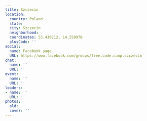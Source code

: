 ```yaml
---
title: Szczecin
location:
  country: Poland
  state: 
  city: Szczecin
  neighborhood: 
  coordinates: 53.430212, 14.550978
  plusCode: ''
social:
  name: Facebook page
  URL: https://www.facebook.com/groups/free.code.camp.szczecin
chat:
  name: ''
  URL: ''
event:
  name: ''
  URL: ''
leaders:
- name: ''
  URL: ''
photos:
  old: 
  cover: ''
---
```

